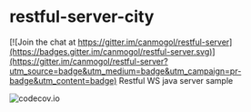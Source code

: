 # restful-server-city

[![Join the chat at https://gitter.im/canmogol/restful-server](https://badges.gitter.im/canmogol/restful-server.svg)](https://gitter.im/canmogol/restful-server?utm_source=badge&utm_medium=badge&utm_campaign=pr-badge&utm_content=badge)
Restful WS java server sample

![codecov.io](https://codecov.io/github/canmogol/restful-server/branch.svg?branch=master)
